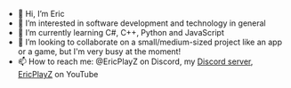 - 👋 Hi, I’m Eric
- 👀 I’m interested in software development and technology in general
- 🌱 I’m currently learning C#, C++, Python and JavaScript
- 💞️ I’m looking to collaborate on a small/medium-sized project like an app or a game, but I'm very busy at the moment!
- 📫 How to reach me: @EricPlayZ on Discord, my [Discord server](https://discord.com/invite/HZySE6DMSu), [EricPlayZ](https://www.youtube.com/@ericplayz132) on YouTube

<!---
EricPlayZ/EricPlayZ is a ✨ special ✨ repository because its `README.md` (this file) appears on your GitHub profile.
You can click the Preview link to take a look at your changes.
--->
